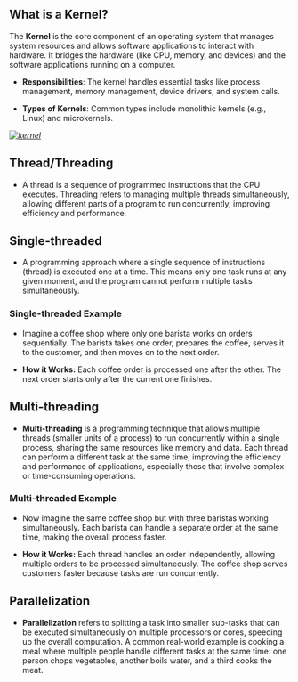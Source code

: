## What is a Kernel?
The **Kernel** is the core component of an operating system that manages system resources and allows software applications to interact with hardware. It bridges the hardware (like CPU, memory, and devices) and the software applications running on a computer.

- **Responsibilities**: The kernel handles essential tasks like process management, memory management, device drivers, and system calls.

- **Types of Kernels**: Common types include monolithic kernels (e.g., Linux) and microkernels.

[_![kernel](https://github.com/user-attachments/assets/007fc28c-0100-4f59-87e9-1fcd52d55998)_](https://www.youtube.com/watch?v=xsHRCnmxLT8)


> 

## Thread/Threading
* A thread is a sequence of programmed instructions that the CPU executes. Threading refers to managing multiple threads simultaneously, allowing different parts of a program to run concurrently, improving efficiency and performance.

## Single-threaded
* A programming approach where a single sequence of instructions (thread) is executed one at a time. This means only one task runs at any given moment, and the program cannot perform multiple tasks simultaneously.

### Single-threaded Example
 
* Imagine a coffee shop where only one barista works on orders sequentially. The barista takes one order, prepares the coffee, serves it to the customer, and then moves on to the next order. 

* **How it Works:** Each coffee order is processed one after the other. The next order starts only after the current one finishes.

## Multi-threading

* **Multi-threading** is a programming technique that allows multiple threads (smaller units of a process) to run concurrently within a single process, sharing the same resources like memory and data. Each thread can perform a different task at the same time, improving the efficiency and performance of applications, especially those that involve complex or time-consuming operations.

### Multi-threaded Example

* Now imagine the same coffee shop but with three baristas working simultaneously. Each barista can handle a separate order at the same time, making the overall process faster.

* **How it Works:** Each thread handles an order independently, allowing multiple orders to be processed simultaneously. The coffee shop serves customers faster because tasks are run concurrently.

## Parallelization

* **Parallelization** refers to splitting a task into smaller sub-tasks that can be executed simultaneously on multiple processors or cores, speeding up the overall computation. A common real-world example is cooking a meal where multiple people handle different tasks at the same time: one person chops vegetables, another boils water, and a third cooks the meat.